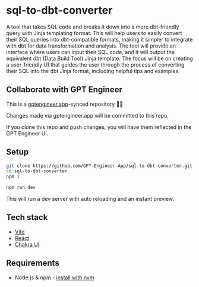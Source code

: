 # sql-to-dbt-converter

A tool that takes SQL code and breaks it down into a more dbt-friendly query with Jinja templating format. This will help users to easily convert their SQL queries into dbt-compatible formats, making it simpler to integrate with dbt for data transformation and analysis. The tool will provide an interface where users can input their SQL code, and it will output the equivalent dbt (Data Build Tool) Jinja template. The focus will be on creating a user-friendly UI that guides the user through the process of converting their SQL into the dbt Jinja format, including helpful tips and examples.

## Collaborate with GPT Engineer

This is a [gptengineer.app](https://gptengineer.app)-synced repository 🌟🤖

Changes made via gptengineer.app will be committed to this repo.

If you clone this repo and push changes, you will have them reflected in the GPT Engineer UI.

## Setup

```sh
git clone https://github.com/GPT-Engineer-App/sql-to-dbt-converter.git
cd sql-to-dbt-converter
npm i
```

```sh
npm run dev
```

This will run a dev server with auto reloading and an instant preview.

## Tech stack

- [Vite](https://vitejs.dev/)
- [React](https://react.dev/)
- [Chakra UI](https://chakra-ui.com/)

## Requirements

- Node.js & npm - [install with nvm](https://github.com/nvm-sh/nvm#installing-and-updating)
